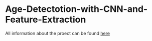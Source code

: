 # Age-Detectotion-with-CNN-and-Feature-Extraction

All information about the proect can be found [here](https://github.com/OmarAbuhassan/Age-Detectotion-with-CNN-and-Feature-Extraction/blob/main/Presentation.pdf)
